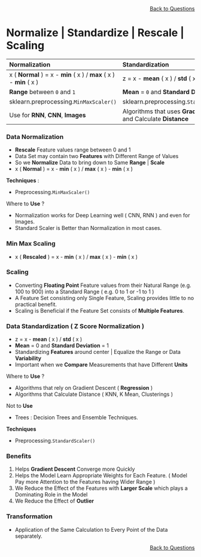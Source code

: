 <p align='right'><a align="right" href="https://github.com/KIRANKUMAR7296/Library/blob/main/Interview.md">Back to Questions</a></p>

# Normalize | Standardize | Rescale | Scaling

Normalization | Standardization
:--- | :---
x ( **Normal** ) =  x - **min** ( x ) / **max** ( x ) - **min** ( x ) | z = x - **mean** ( x ) / **std** ( x )
**Range** between `0` and `1` | **Mean** = `0` and **Standard Deviation** = `1`
sklearn.preprocessing.`MinMaxScaler()` | sklearn.preprocessing.`StandardScaler()`
Use for **RNN**, **CNN**, **Images** | Algorithms that uses **Gradient Descent** and Calculate **Distance**

### Data Normalization
- **Rescale** Feature values range between 0 and 1
- Data Set may contain two **Features** with Different Range of Values
- So we **Normalize** Data to bring down to Same **Range** | **Scale**
- x ( **Normal** ) =  x - **min** ( x ) / **max** ( x ) - **min** ( x )

**Techniques** : 
- Preprocessing.`MinMaxScaler()`

Where to **Use** ?
- Normalization works for Deep Learning well ( CNN, RNN ) and even for Images.
- Standard Scaler is Better than Normalization in most cases.

### Min Max Scaling
- x ( **Rescaled** ) =  x - **min** ( x ) / **max** ( x ) - **min** ( x )

### Scaling 
- Converting **Floating Point** Feature values from their Natural Range (e.g. 100 to 900) into a Standard Range ( e.g. 0 to 1 or -1 to 1 )
- A Feature Set consisting only Single Feature, Scaling provides little to no practical benefit.
- Scaling is Beneficial if the Feature Set consists of **Multiple Features**.

### Data Standardization ( Z Score Normalization )
- z = x - **mean** ( x ) / **std** ( x )
- **Mean** = 0 and **Standard Deviation** = 1
- Standardizing **Features** around center | Equalize the Range or Data **Variability**
- Important when we **Compare** Measurements that have Different **Units**

Where to **Use** ?
- Algorithms that rely on Gradient Descent ( **Regression** )
- Algorithms that Calculate Distance ( KNN, K Mean, Clusterings )

Not to **Use** 
- Trees : Decision Trees and Ensemble Techniques.

**Techniques** 
- Preprocessing.`StandardScaler()`

### Benefits 
1. Helps **Gradient Descent** Converge more Quickly
2. Helps the Model Learn Appropriate Weights for Each Feature. ( Model Pay more Attention to the Features having Wider Range )
3. We Reduce the Effect of the Features with **Larger Scale** which plays a Dominating Role in the Model
4. We Reduce the Effect of **Outlier**

### Transformation
- Application of the Same Calculation to Every Point of the Data separately.

<p align='right'><a align="right" href="https://github.com/KIRANKUMAR7296/Library/blob/main/Interview.md">Back to Questions</a></p>

